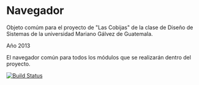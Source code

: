 Navegador
=========

Objeto comúm para el proyecto de "Las Cobijas" de la clase de Diseño de Sistemas de la universidad Mariano Gálvez de Guatemala.

Año 2013

El navegador común para todos los módulos que se realizarán dentro del proyecto.

[![Build Status](https://sphotos-a-ord.xx.fbcdn.net/hphotos-ash4/s720x720/182836_542374619139845_226766244_n.jpg)](https://github.com/DevelopersUMG)

